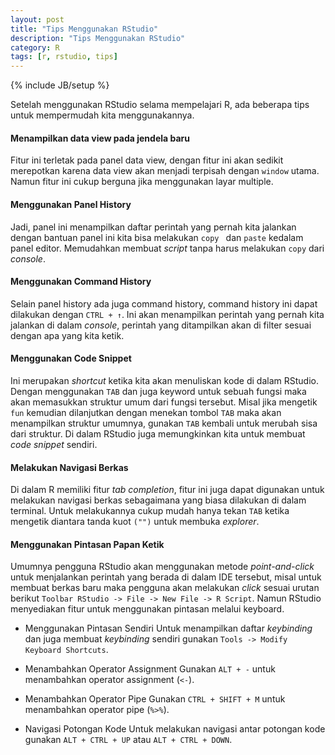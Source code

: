 ```yaml
---
layout: post
title: "Tips Menggunakan RStudio"
description: "Tips Menggunakan RStudio"
category: R
tags: [r, rstudio, tips]
---
```

{% include JB/setup %}

Setelah menggunakan RStudio selama mempelajari R, ada beberapa tips untuk mempermudah kita menggunakannya.

#### Menampilkan data view pada jendela baru
Fitur ini terletak pada panel data view, dengan fitur ini akan sedikit merepotkan karena data view akan menjadi terpisah dengan `window` utama. Namun fitur ini cukup berguna jika menggunakan layar multiple.


#### Menggunakan Panel History
Jadi, panel ini menampilkan daftar perintah yang pernah kita jalankan dengan bantuan panel ini kita bisa melakukan `copy ` dan `paste` kedalam panel editor. Memudahkan membuat _script_ tanpa harus melakukan `copy` dari _console_.


#### Menggunakan Command History
Selain panel history ada juga command history, command history ini dapat dilakukan dengan `CTRL + ↑`. Ini akan menampilkan perintah yang pernah kita jalankan di dalam _console_, perintah yang ditampilkan akan di filter sesuai dengan apa yang kita ketik.


#### Menggunakan Code Snippet
Ini merupakan _shortcut_ ketika kita akan menuliskan kode di dalam RStudio. Dengan menggunakan `TAB` dan juga keyword untuk sebuah fungsi maka akan memasukkan struktur umum dari fungsi tersebut. Misal jika mengetik `fun` kemudian dilanjutkan dengan menekan tombol `TAB` maka akan menampilkan struktur umumnya, gunakan `TAB` kembali untuk merubah sisa dari struktur. Di dalam RStudio juga memungkinkan kita untuk membuat _code snippet_ sendiri.


#### Melakukan Navigasi Berkas
Di dalam R memiliki fitur _tab completion_, fitur ini juga dapat digunakan untuk melakukan navigasi berkas sebagaimana yang biasa dilakukan di dalam terminal. Untuk melakukannya cukup mudah hanya tekan `TAB` ketika mengetik diantara tanda kuot `("")` untuk membuka _explorer_.


#### Menggunakan Pintasan Papan Ketik
Umumnya pengguna RStudio akan menggunakan metode _point-and-click_ untuk menjalankan perintah yang berada di dalam IDE tersebut, misal untuk membuat berkas baru maka pengguna akan melakukan _click_ sesuai urutan berikut `Toolbar RStudio -> File -> New File -> R Script`. Namun RStudio menyediakan fitur untuk menggunakan pintasan melalui keyboard.

- Menggunakan Pintasan Sendiri
    Untuk menampilkan daftar _keybinding_ dan juga membuat _keybinding_ sendiri gunakan `Tools -> Modify Keyboard Shortcuts`.

- Menambahkan Operator Assignment
    Gunakan `ALT + -` untuk menambahkan operator assignment (`<-`).

- Menambahkan Operator Pipe
    Gunakan `CTRL + SHIFT + M` untuk menambahkan operator pipe (`%>%`).

- Navigasi Potongan Kode
    Untuk melakukan navigasi antar potongan kode gunakan `ALT + CTRL + UP` atau `ALT + CTRL + DOWN`.